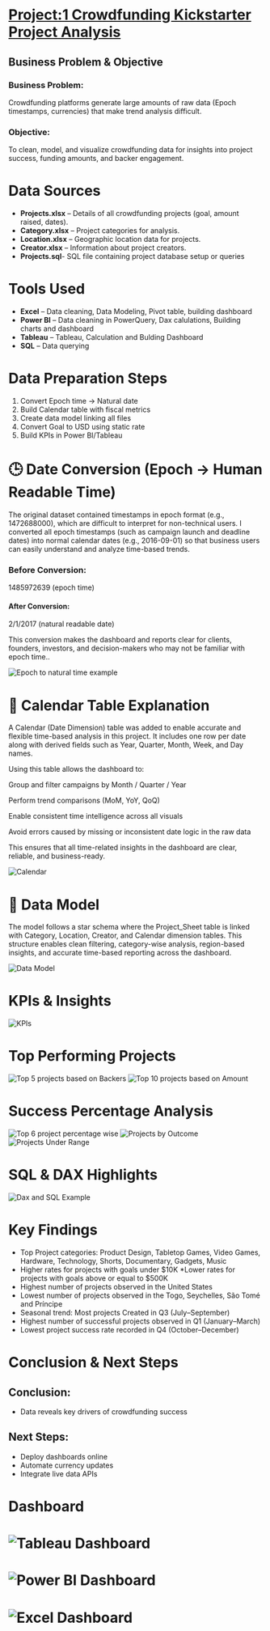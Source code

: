 # [Project:1 Crowdfunding Kickstarter Project Analysis]()

## Business Problem & Objective
### Business Problem:
Crowdfunding platforms generate large amounts of raw data (Epoch timestamps, currencies) that make trend analysis difficult.

### Objective:
To clean, model, and visualize crowdfunding data for insights into project success, funding amounts, and backer engagement.

# Data Sources
- **Projects.xlsx** – Details of all crowdfunding projects (goal, amount raised, dates).
- **Category.xlsx** – Project categories for analysis.
- **Location.xlsx** – Geographic location data for projects.
- **Creator.xlsx** – Information about project creators.
- **Projects.sql**- SQL file containing project database setup or queries
# Tools Used
- **Excel** – Data cleaning, Data Modeling, Pivot table, building dashboard
- **Power BI** – Data cleaning in PowerQuery, Dax calulations, Building charts and dashboard
- **Tableau** – Tableau, Calculation and Bulding Dashboard
- **SQL** – Data querying

# Data Preparation Steps
1. Convert Epoch time → Natural date
2. Build Calendar table with fiscal metrics
3. Create data model linking all files
4. Convert Goal to USD using static rate
5. Build KPIs in Power BI/Tableau

# 🕒 Date Conversion (Epoch → Human Readable Time)

The original dataset contained timestamps in epoch format (e.g., 1472688000), which are difficult to interpret for non-technical users.
I converted all epoch timestamps (such as campaign launch and deadline dates) into normal calendar dates (e.g., 2016-09-01) so that business users can easily understand and analyze time-based trends.

### Before Conversion:
1485972639 (epoch time)

#### After Conversion:
2/1/2017 (natural readable date)

This conversion makes the dashboard and reports clear for clients, founders, investors, and decision-makers who may not be familiar with epoch time.. 

![Epoch to natural time example](cal_Example.png)

# 📅 Calendar Table Explanation

A Calendar (Date Dimension) table was added to enable accurate and flexible time-based analysis in this project.
It includes one row per date along with derived fields such as Year, Quarter, Month, Week, and Day names.

Using this table allows the dashboard to:

Group and filter campaigns by Month / Quarter / Year

Perform trend comparisons (MoM, YoY, QoQ)

Enable consistent time intelligence across all visuals

Avoid errors caused by missing or inconsistent date logic in the raw data

This ensures that all time-related insights in the dashboard are clear, reliable, and business-ready.

![Calendar](calendar_example.png)

# 🧩 Data Model

The model follows a star schema where the Project_Sheet table is linked with Category, Location, Creator, and Calendar dimension tables. 
This structure enables clean filtering, category-wise analysis, region-based insights, and accurate time-based reporting across the dashboard.

![Data Model](Data_model.png)

# KPIs & Insights
![KPIs](KPIs.png)

# Top Performing Projects
![Top 5 projects based on Backers ](Top5.png) ![Top 10 projects based on Amount](Top10.png)
# Success Percentage Analysis
![Top 6 project percentage wise](Top6.png)
![Projects by Outcome](Outcome.png)
![Projects Under Range](Range.png)
# SQL & DAX Highlights
![Dax and SQL Example](DAX.png)
# Key Findings
* Top Project categories: Product Design, Tabletop Games, Video Games, Hardware, Technology, Shorts, Documentary, Gadgets, Music
* Higher rates for projects with goals under $10K
*Lower rates for projects with goals above or equal to $500K
* Highest number of projects observed in the United States
* Lowest number of projects observed in the Togo, Seychelles, São Tomé and Príncipe
* Seasonal trend: Most projects Created in Q3 (July–September)
* Highest number of successful projects observed in Q1 (January–March)
* Lowest project success rate recorded in Q4 (October–December)

# Conclusion & Next Steps

## Conclusion:
* Data reveals key drivers of crowdfunding success
## Next Steps:
* Deploy dashboards online
* Automate currency updates
* Integrate live data APIs
# Dashboard

# ![Tableau Dashboard](tab_dash.png)




# ![Power BI Dashboard](power_Dash.png)





# ![Excel Dashboard](Excel_Dash.png)

















